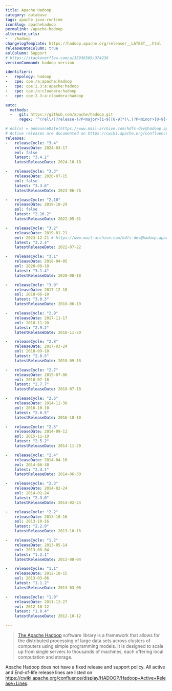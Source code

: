 ```yaml
---
title: Apache Hadoop
category: database
tags: apache java-runtime
iconSlug: apachehadoop
permalink: /apache-hadoop
alternate_urls:
-   /hadoop
changelogTemplate: https://hadoop.apache.org/release/__LATEST__.html
releaseDateColumn: true
eolColumn: Support
# https://stackoverflow.com/a/33936569/374236
versionCommand: hadoop version

identifiers:
-   repology: hadoop
-   cpe: cpe:/a:apache:hadoop
-   cpe: cpe:2.3:a:apache:hadoop
-   cpe: cpe:/a:cloudera:hadoop
-   cpe: cpe:2.3:a:cloudera:hadoop

auto:
  methods:
  -   git: https://github.com/apache/hadoop.git
      regex: '^(rel\/)?release-(?P<major>[1-9][0-9]*)\.(?P<minor>[0-9]+)(\.(?P<patch>[0-9]+))?$'

# eol(x) = announceDate(https://www.mail-archive.com/hdfs-dev@hadoop.apache.org) or latestReleaseDate(x) (if the release is not active anymore)
# Active releases are documented on https://cwiki.apache.org/confluence/display/HADOOP/Hadoop+Active+Release+Lines.
releases:
-   releaseCycle: "3.4"
    releaseDate: 2024-03-17
    eol: false
    latest: "3.4.1"
    latestReleaseDate: 2024-10-18

-   releaseCycle: "3.3"
    releaseDate: 2020-07-15
    eol: false
    latest: "3.3.6"
    latestReleaseDate: 2023-06-26

-   releaseCycle: "2.10"
    releaseDate: 2019-10-29
    eol: false
    latest: "2.10.2"
    latestReleaseDate: 2022-05-31

-   releaseCycle: "3.2"
    releaseDate: 2019-01-21
    eol: 2023-12-21 # https://www.mail-archive.com/hdfs-dev@hadoop.apache.org/msg48821.html
    latest: "3.2.4"
    latestReleaseDate: 2022-07-22

-   releaseCycle: "3.1"
    releaseDate: 2018-04-05
    eol: 2020-08-18
    latest: "3.1.4"
    latestReleaseDate: 2020-08-18

-   releaseCycle: "3.0"
    releaseDate: 2017-12-18
    eol: 2018-06-10
    latest: "3.0.3"
    latestReleaseDate: 2018-06-10

-   releaseCycle: "2.9"
    releaseDate: 2017-11-17
    eol: 2018-11-20
    latest: "2.9.2"
    latestReleaseDate: 2018-11-20

-   releaseCycle: "2.8"
    releaseDate: 2017-03-24
    eol: 2018-09-18
    latest: "2.8.5"
    latestReleaseDate: 2018-09-18

-   releaseCycle: "2.7"
    releaseDate: 2015-07-06
    eol: 2018-07-18
    latest: "2.7.7"
    latestReleaseDate: 2018-07-18

-   releaseCycle: "2.6"
    releaseDate: 2014-11-30
    eol: 2016-10-10
    latest: "2.6.5"
    latestReleaseDate: 2016-10-10

-   releaseCycle: "2.5"
    releaseDate: 2014-09-11
    eol: 2015-11-19
    latest: "2.5.2"
    latestReleaseDate: 2014-11-20

-   releaseCycle: "2.4"
    releaseDate: 2014-04-10
    eol: 2014-06-30
    latest: "2.4.1"
    latestReleaseDate: 2014-06-30

-   releaseCycle: "2.3"
    releaseDate: 2014-02-24
    eol: 2014-02-24
    latest: "2.3.0"
    latestReleaseDate: 2014-02-24

-   releaseCycle: "2.2"
    releaseDate: 2013-10-16
    eol: 2013-10-16
    latest: "2.2.0"
    latestReleaseDate: 2013-10-16

-   releaseCycle: "1.2"
    releaseDate: 2013-05-14
    eol: 2013-08-04
    latest: "1.2.1"
    latestReleaseDate: 2013-08-04

-   releaseCycle: "1.1"
    releaseDate: 2012-10-15
    eol: 2013-03-06
    latest: "1.1.2"
    latestReleaseDate: 2013-03-06

-   releaseCycle: "1.0"
    releaseDate: 2011-12-27
    eol: 2012-10-12
    latest: "1.0.4"
    latestReleaseDate: 2012-10-12

---
```


> [The Apache Hadoop](https://hadoop.apache.org/) software library is a framework that allows for
> the distributed processing of large data sets across clusters of computers using simple
> programming models. It is designed to scale up from single servers to thousands of machines,
> each offering local computation and storage.

Apache Hadoop does not have a fixed release and support policy. All active and End-of-life release
lines are listed on <https://cwiki.apache.org/confluence/display/HADOOP/Hadoop+Active+Release+Lines>.
